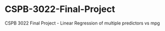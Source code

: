 # CSPB-3022-Final-Project
CSPB 3022 Final Project - Linear Regression of multiple predictors vs mpg

